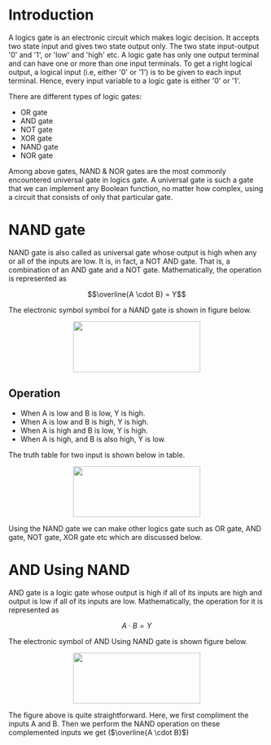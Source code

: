 # Introduction

A logics gate is an electronic circuit which makes logic decision. It accepts two state input and gives two state output only. The two state input-output '0' and '1', or 'low' and 'high' etc. A logic gate has only one output terminal and can have one or more than one input terminals. To get a right logical output, a logical input (i.e, either '0' or '1') is to be given to each input terminal. Hence, every input variable to a logic gate is either '0' or '1'.

There are different types of logic gates:
* OR gate
* AND gate
* NOT gate
* XOR gate
* NAND gate
* NOR gate

Among above gates, NAND & NOR gates are the most commonly encountered universal gate in logics gate. A universal gate is such a gate that we can implement any Boolean function, no matter how complex, using a circuit that consists of only that particular gate. 

# NAND gate

NAND gate is also called as universal gate whose output is high when any or all of the inputs are low. It is, in fact, a NOT AND gate. That is, a combination of an AND gate and a NOT gate. Mathematically, the operation is represented as

$$\overline{A \cdot B} = Y$$

The electronic symbol symbol for a NAND gate is shown in figure below.

<p align="center">
  <img src="../main/Figures/NAND_gate.jpg" width="250" height="100"/>
</p>



## Operation
* When A is low and B is low, Y is high.
* When A is low and B is high, Y is high.
* When A is high and B is low, Y is high.
* When A is high, and B is also high, Y is low. 

The truth table for two input is shown below in table.

<p align="center">
  <img src="../main/Table/Logism_table_NAND.jpg" width="250" height="100"/>
</p>

Using the NAND gate we can make other logics gate such as OR gate, AND gate, NOT gate, XOR gate etc which are discussed below.

# AND Using NAND

AND gate is a logic gate whose output is high if all of its inputs are high and output is low if all of its inputs are low. Mathematically, the operation for it is represented as

$$A \cdot B = Y$$

The electronic symbol of AND Using NAND gate is shown figure below.

<p align="center">
  <img src="../main/Figures/AND_Gate.jpg" width="250" height="100"/>
</p>

The figure above is quite straightforward. Here, we first compliment the inputs A and B. Then we perform the NAND operation on these complemented inputs we get ($\overline{A \cdot B}$)






